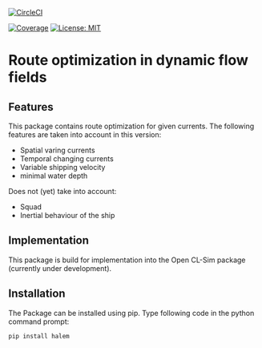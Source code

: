 [![CircleCI](https://circleci.com/gh/TUDelft-CITG/Route_optimization_in_dynamic_currents.svg?style=svg&circle-token=64796bff34a56507bad599a6cec980b7b8be0bb9)](https://circleci.com/gh/TUDelft-CITG/Route_optimization_in_dynamic_currents)

[![Coverage](https://oedm.vanoord.com/proxy/circleci_no_redirect/github/TUDelft-CITG/Route_optimization_in_dynamic_currents/master/latest/ddf5d3b409fbb3e3aa368be6b0b0907c53c40a87/tmp/artifacts/coverage.svg)](https://oedm.vanoord.com/proxy/circleci_no_redirect/github/TUDelft-CITG/Route_optimization_in_dynamic_currents/master/latest/ddf5d3b409fbb3e3aa368be6b0b0907c53c40a87/tmp/artifacts/index.html)
[ ![License: MIT](https://img.shields.io/badge/License-MIT-brightgreen.svg)](https://github.com/TUDelft-CITG/Route_optimization_in_dynamic_currents/blob/master/LICENSE.txt)

Route optimization in dynamic flow fields
====================================

## Features
This package contains route optimization for given currents. The following features are taken into account in this version:
* Spatial varing currents
* Temporal changing currents
* Variable shipping velocity
* minimal water depth


Does not (yet) take into account:
* Squad
* Inertial behaviour of the ship

## Implementation
This package is build for implementation into the Open CL-Sim package (currently under development). 


## Installation
The Package can be installed using pip. Type following code in the python command prompt:

``` bash
pip install halem
```

